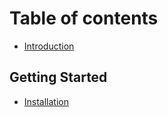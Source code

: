 # Table of contents

* [Introduction](README.md)

## Getting Started

* [Installation](getting-started/installation.md)
